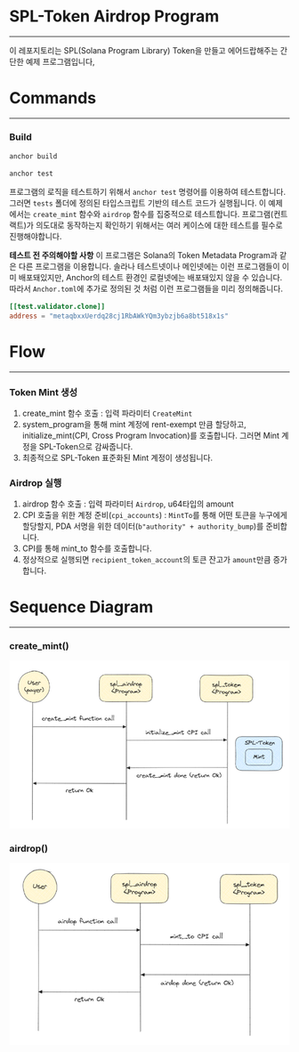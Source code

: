 # SPL-Token Airdrop Program
---

이 레포지토리는 SPL(Solana Program Library) Token을 만들고 에어드랍해주는 간단한 예제 프로그램입니다,

# Commands
---

### Build
```bash
anchor build
```

```bash
anchor test
```

프로그램의 로직을 테스트하기 위해서 `anchor test` 명령어를 이용하여 테스트합니다.
그러면 `tests` 폴더에 정의된 타입스크립트 기반의 테스트 코드가 실행됩니다.
이 예제에서는 `create_mint` 함수와 `airdrop` 함수를 집중적으로 테스트합니다.
프로그램(컨트랙트)가 의도대로 동작하는지 확인하기 위해서는 여러 케이스에 대한 테스트를 필수로 진행해야합니다.

**테스트 전 주의해야할 사항**
이 프로그램은 Solana의 Token Metadata Program과 같은 다른 프로그램을 이용합니다.
솔라나 테스트넷이나 메인넷에는 이런 프로그램들이 이미 배포돼있지만, Anchor의 테스트 환경인 로컬넷에는 배포돼있지 않을 수 있습니다.
따라서 `Anchor.toml`에 추가로 정의된 것 처럼 이런 프로그램들을 미리 정의해줍니다.
```toml
[[test.validator.clone]]
address = "metaqbxxUerdq28cj1RbAWkYQm3ybzjb6a8bt518x1s"
```

# Flow
---

### Token Mint 생성

1. create_mint 함수 호출 : 입력 파라미터 `CreateMint`
2. system_program을 통해 mint 계정에 rent-exempt 만큼 할당하고, initialize_mint(CPI, Cross Program Invocation)를 호출합니다. 그러면 Mint 계정을 SPL-Token으로 감싸줍니다.
3. 최종적으로 SPL-Token 표준화된 Mint 계정이 생성됩니다.

### Airdrop 실행
1. airdrop 함수 호출 : 입력 파라미터 `Airdrop`, u64타입의 amount
2. CPI 호출을 위한 계정 준비(`cpi_accounts`) : `MintTo`를 통해 어떤 토큰을 누구에게 할당할지, PDA 서명을 위한 데이터(`b"authority" + authority_bump`)를 준비합니다.
3. CPI를 통해 mint_to 함수를 호출합니다.
4. 정상적으로 실행되면 `recipient_token_account`의 토큰 잔고가 `amount`만큼 증가합니다.

# Sequence Diagram
---

### create_mint()
![create_mint](./img/mint.png)

### airdrop()
![airdrop](./img/airdrop.png)